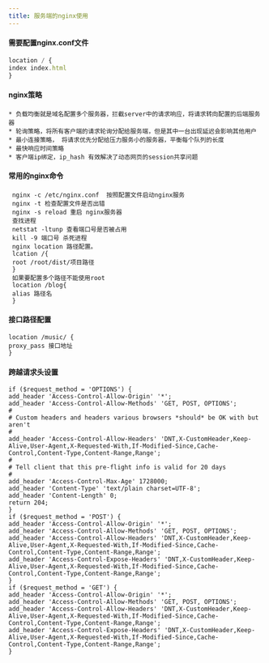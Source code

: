 ```yaml
---
title: 服务端的nginx使用
---
```

#### 需要配置nginx.conf文件
```javascript
location / {
index index.html
}
```
#### nginx策略
    * 负载均衡就是域名配置多个服务器，拦截server中的请求响应，将请求转向配置的后端服务器
    * 轮询策略，将所有客户端的请求轮询分配给服务端，但是其中一台出现延迟会影响其他用户
    * 最小连接策略， 将请求优先分配给压力服务小的服务器，平衡每个队列的长度
    * 最快响应时间策略
    * 客户端ip绑定，ip_hash 有效解决了动态网页的session共享问题
#### 常用的nginx命令
   ```shell script
    nginx -c /etc/nginx.conf  按照配置文件启动nginx服务
    nginx -t 检查配置文件是否出错
    nginx -s reload 重启 nginx服务器
    查找进程
    netstat -ltunp 查看端口号是否被占用
    kill -9 端口号 杀死进程
    nginx location 路径配置。
    lcation /{
    root /root/dist/项目路径
    }
    如果要配置多个路径不能使用root
    location /blog{
    alias 路径名
    }
  ```


#### 接口路径配置
```text
location /music/ {
proxy_pass 接口地址
}
```
#### 跨越请求头设置
```text
if ($request_method = 'OPTIONS') {
add_header 'Access-Control-Allow-Origin' '*';
add_header 'Access-Control-Allow-Methods' 'GET, POST, OPTIONS';
#
# Custom headers and headers various browsers *should* be OK with but aren't
#
add_header 'Access-Control-Allow-Headers' 'DNT,X-CustomHeader,Keep-Alive,User-Agent,X-Requested-With,If-Modified-Since,Cache-Control,Content-Type,Content-Range,Range';
#
# Tell client that this pre-flight info is valid for 20 days
#
add_header 'Access-Control-Max-Age' 1728000;
add_header 'Content-Type' 'text/plain charset=UTF-8';
add_header 'Content-Length' 0;
return 204;
}
if ($request_method = 'POST') {
add_header 'Access-Control-Allow-Origin' '*';
add_header 'Access-Control-Allow-Methods' 'GET, POST, OPTIONS';
add_header 'Access-Control-Allow-Headers' 'DNT,X-CustomHeader,Keep-Alive,User-Agent,X-Requested-With,If-Modified-Since,Cache-Control,Content-Type,Content-Range,Range';
add_header 'Access-Control-Expose-Headers' 'DNT,X-CustomHeader,Keep-Alive,User-Agent,X-Requested-With,If-Modified-Since,Cache-Control,Content-Type,Content-Range,Range';
}
if ($request_method = 'GET') {
add_header 'Access-Control-Allow-Origin' '*';
add_header 'Access-Control-Allow-Methods' 'GET, POST, OPTIONS';
add_header 'Access-Control-Allow-Headers' 'DNT,X-CustomHeader,Keep-Alive,User-Agent,X-Requested-With,If-Modified-Since,Cache-Control,Content-Type,Content-Range,Range';
add_header 'Access-Control-Expose-Headers' 'DNT,X-CustomHeader,Keep-Alive,User-Agent,X-Requested-With,If-Modified-Since,Cache-Control,Content-Type,Content-Range,Range';
}
```
